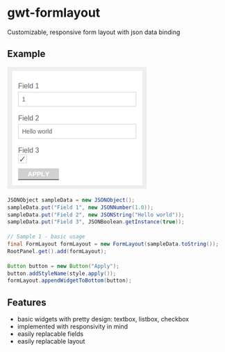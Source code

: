 # gwt-formlayout
Customizable, responsive form layout with json data binding

## Example
![Form example](https://raw.githubusercontent.com/hugzhorolo/gwt-formlayout/master/doc/DemoForm.png)
```java
JSONObject sampleData = new JSONObject();
sampleData.put("Field 1", new JSONNumber(1.0));
sampleData.put("Field 2", new JSONString("Hello world"));
sampleData.put("Field 3", JSONBoolean.getInstance(true));

// Sample 1 - basic usage
final FormLayout formLayout = new FormLayout(sampleData.toString());
RootPanel.get().add(formLayout);

Button button = new Button("Apply");
button.addStyleName(style.apply());
formLayout.appendWidgetToBottom(button);
```

## Features
* basic widgets with pretty design: textbox, listbox, checkbox
* implemented with responsivity in mind
* easily replacable fields
* easily replacable layout
